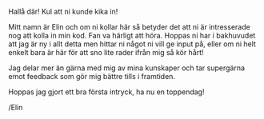 

Hallå där! Kul att ni kunde kika in! 

Mitt namn är Elin och om ni kollar här så betyder det att ni är intresserade nog att kolla in min kod. Fan va härligt att höra.
Hoppas ni har i bakhuvudet att jag är ny i allt detta men hittar ni något ni vill ge input på, 
eller om ni helt enkelt bara är här för att sno lite rader ifrån mig så kör hårt!

Jag delar mer än gärna med mig av mina kunskaper och tar supergärna emot feedback som gör mig bättre tills i framtiden.

Hoppas jag gjort ett bra första intryck, ha nu en toppendag!

/Elin